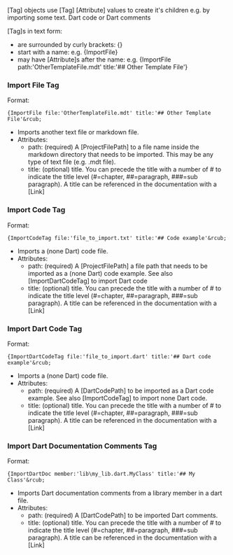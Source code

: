 [//]: # (This file was generated from: doc/templates/03-Tags.mdt using the documentation_builder package on: 2021-09-01 12:59:47.822666.)
<a id='lib-parser-tag-parser-dart-tag'></a>[Tag] objects use [Tag] [Attribute] values to create it's children e.g. by importing some text. Dart code or Dart comments

[Tag]s in text form:
- are surrounded by curly brackets: {}
- start with a name: e.g.  {ImportFile&rcub;
- may have [Attribute]s after the name: e.g. {ImportFile path:'OtherTemplateFile.mdt' title:'## Other Template File'&rcub;


<a id='import-file-tag'></a>
### Import File Tag
Format:
```
{ImportFile file:'OtherTemplateFile.mdt' title:'## Other Template File'&rcub;
```
- Imports another text file or markdown file.
- Attributes:
  - path: (required) A [ProjectFilePath] to a file name inside the markdown directory that needs to be imported. This may be any type of text file (e.g. .mdt file).
  - title: (optional) title. You can precede the title with a number of # to indicate the title level (#=chapter, ##=paragraph, ###=sub paragraph). A title can be referenced in the documentation with a [Link]


<a id='import-code-tag'></a>
### Import Code Tag
Format:
```
{ImportCodeTag file:'file_to_import.txt' title:'## Code example'&rcub;
```
- Imports a (none Dart) code file.
- Attributes:
  - path: (required) A [ProjectFilePath] a file path that needs to be imported as a (none Dart) code example. See also [ImportDartCodeTag] to import Dart code
  - title: (optional) title. You can precede the title with a number of # to indicate the title level (#=chapter, ##=paragraph, ###=sub paragraph). A title can be referenced in the documentation with a [Link]


<a id='import-dart-code-tag'></a>
### Import Dart Code Tag
Format:
```
{ImportDartCodeTag file:'file_to_import.dart' title:'## Dart code example'&rcub;
```
- Imports a (none Dart) code file.
- Attributes:
  - path: (required) A [DartCodePath] to be imported as a Dart code example. See also [ImportCodeTag] to import none Dart code.
  - title: (optional) title. You can precede the title with a number of # to indicate the title level (#=chapter, ##=paragraph, ###=sub paragraph). A title can be referenced in the documentation with a [Link]


<a id='import-dart-documentation-comments-tag'></a>
### Import Dart Documentation Comments Tag
Format:
```
{ImportDartDoc member:'lib\my_lib.dart.MyClass' title:'## My Class'&rcub;
```
- Imports Dart documentation comments from a library member in a dart file.
- Attributes:
  - path: (required) A [DartCodePath] to be imported Dart comments.
  - title: (optional) title. You can precede the title with a number of # to indicate the title level (#=chapter, ##=paragraph, ###=sub paragraph). A title can be referenced in the documentation with a [Link]

